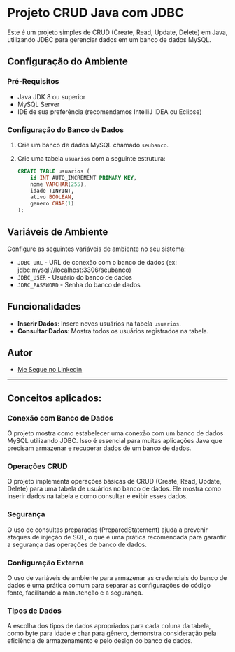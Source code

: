 # Projeto CRUD Java com JDBC

Este é um projeto simples de CRUD (Create, Read, Update, Delete) em Java, utilizando JDBC para gerenciar dados em um banco de dados MySQL.

## Configuração do Ambiente

### Pré-Requisitos

- Java JDK 8 ou superior
- MySQL Server
- IDE de sua preferência (recomendamos IntelliJ IDEA ou Eclipse)

### Configuração do Banco de Dados

1. Crie um banco de dados MySQL chamado `seubanco`.
2. Crie uma tabela `usuarios` com a seguinte estrutura:

   ```sql
   CREATE TABLE usuarios (
       id INT AUTO_INCREMENT PRIMARY KEY,
       nome VARCHAR(255),
       idade TINYINT,
       ativo BOOLEAN,
       genero CHAR(1)
   );

## Variáveis de Ambiente

Configure as seguintes variáveis de ambiente no seu sistema:

- `JDBC_URL` - URL de conexão com o banco de dados (ex: jdbc:mysql://localhost:3306/seubanco)
- `JDBC_USER` - Usuário do banco de dados
- `JDBC_PASSWORD` - Senha do banco de dados

## Funcionalidades

- **Inserir Dados**: Insere novos usuários na tabela `usuarios`.
- **Consultar Dados**: Mostra todos os usuários registrados na tabela.

## Autor

- [Me Segue no Linkedin](https://www.linkedin.com/in/pedro-mota-dias/)

---

## Conceitos aplicados:

### Conexão com Banco de Dados

O projeto mostra como estabelecer uma conexão com um banco de dados MySQL utilizando JDBC. Isso é essencial para muitas aplicações Java que precisam armazenar e recuperar dados de um banco de dados.

### Operações CRUD

O projeto implementa operações básicas de CRUD (Create, Read, Update, Delete) para uma tabela de usuários no banco de dados. Ele mostra como inserir dados na tabela e como consultar e exibir esses dados.

### Segurança

O uso de consultas preparadas (PreparedStatement) ajuda a prevenir ataques de injeção de SQL, o que é uma prática recomendada para garantir a segurança das operações de banco de dados.

### Configuração Externa

O uso de variáveis de ambiente para armazenar as credenciais do banco de dados é uma prática comum para separar as configurações do código fonte, facilitando a manutenção e a segurança.

### Tipos de Dados

A escolha dos tipos de dados apropriados para cada coluna da tabela, como byte para idade e char para gênero, demonstra consideração pela eficiência de armazenamento e pelo design do banco de dados.
